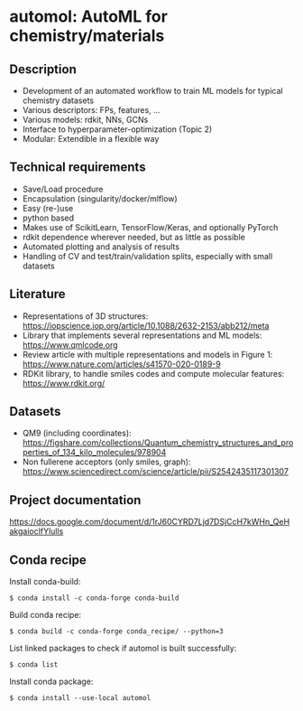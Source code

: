 # automol: AutoML for chemistry/materials

## Description
*	Development of an automated workflow to train ML models for typical chemistry datasets
*	Various descriptors: FPs, features, …
*	Various models: rdkit, NNs, GCNs
*	Interface to hyperparameter-optimization (Topic 2)
*	Modular: Extendible in a flexible way

## Technical requirements
*	Save/Load procedure
*	Encapsulation (singularity/docker/mlflow)
*	Easy (re-)use
*	python based
*	Makes use of ScikitLearn, TensorFlow/Keras, and optionally PyTorch
*	rdkit dependence wherever needed, but as little as possible
*	Automated plotting and analysis of results
*	Handling of CV and test/train/validation splits, especially with small datasets

## Literature
*	Representations of 3D structures: https://iopscience.iop.org/article/10.1088/2632-2153/abb212/meta
*	Library that implements several representations and ML models: https://www.qmlcode.org
*	Review article with multiple representations and models in Figure 1: https://www.nature.com/articles/s41570-020-0189-9
*	RDKit library, to handle smiles codes and compute molecular features: https://www.rdkit.org/

## Datasets
*	QM9 (including coordinates): https://figshare.com/collections/Quantum_chemistry_structures_and_properties_of_134_kilo_molecules/978904
*	Non fullerene acceptors (only smiles, graph): https://www.sciencedirect.com/science/article/pii/S2542435117301307

## Project documentation
https://docs.google.com/document/d/1rJ60CYRD7Ljd7DSjCcH7kWHn_QeHakgaioclfYlulls

## Conda recipe
Install conda-build:
```
$ conda install -c conda-forge conda-build
```
Build conda recipe:
```
$ conda build -c conda-forge conda_recipe/ --python=3
```
List linked packages to check if automol is built successfully:
```
$ conda list
```
Install conda package:
```
$ conda install --use-local automol
```
